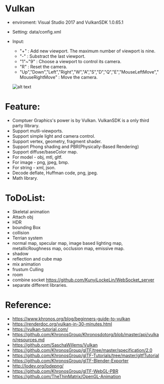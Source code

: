 # Vulkan

  - enviroment: Visual Studio 2017 and VulkanSDK 1.0.65.1
  - Setting: data/config.xml
  - Input:
    - "+" : Add new viewport. The maximum number of viewport is nine.
    - "-" : Substract the last viewport.
    - "1"~"9" : Choose a viewport to control its camera.
    - "R" : Reset the camera.
    - "Up","Down","Left","Right","W","A","S","D","Q","E","MouseLeftMove","MouseRightMove" : Move the camera.
    
    ![alt text](https://github.com/KunyiLockeLin/Vulkan/blob/master/sample01.jpg)
    
# Feature:
  - Comptuer Graphics's power is by Vulkan. VulkanSDK is a only third party llibrary.
  - Support mutli-viewports.
  - Support simple light and camera control.
  - Support vertex, geometry, fragment shader.
  - Support Phong shading and PBR(Physically-Based Rendering)
  - Support diffuse/baseColor map.
  - For model  - obj, mtl, gltf.
  - For image  - png, jpeg, bmp.
  - For string - xml, json.
  - Decode deflate, Huffman code, png, jpeg.
  - Math library.
  
# ToDoList:
  - Skeletal animation
  - Attach obj
  - HDR
  - bounding Box
  - collision
  - Terrian system
  - normal map, specular map, image based lighting map, metallicRoughness map, occlusion map, emissive map.
  - shadow
  - reflection and cube map
  - mix animation
  - frustum Culling
  - room
  - combine socket https://github.com/KunyiLockeLin/WebSocket_server
  - separate different libraries.
 
# Reference:
  - https://www.khronos.org/blog/beginners-guide-to-vulkan
  - https://renderdoc.org/vulkan-in-30-minutes.html
  - https://vulkan-tutorial.com/
  - https://github.com/KhronosGroup/Khronosdotorg/blob/master/api/vulkan/resources.md
  - https://github.com/SaschaWillems/Vulkan
  - https://github.com/KhronosGroup/glTF/tree/master/specification/2.0
  - https://github.com/KhronosGroup/glTF-Tutorials/tree/master/gltfTutorial
  - https://github.com/KhronosGroup/glTF-Blender-Exporter
  - http://lodev.org/lodepng/
  - https://github.com/KhronosGroup/glTF-WebGL-PBR
  - https://github.com/TheThinMatrix/OpenGL-Animation
